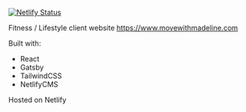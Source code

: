 [![Netlify Status](https://api.netlify.com/api/v1/badges/f1b9fae2-0c3e-4865-82eb-47c75e7bb4bf/deploy-status)](https://app.netlify.com/sites/lucid-euclid-1c88ac/deploys)

Fitness / Lifestyle client website https://www.movewithmadeline.com

Built with:
- React
- Gatsby
- TailwindCSS
- NetlifyCMS

Hosted on Netlify
